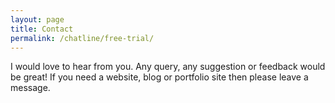 ```yaml
---
layout: page
title: Contact
permalink: /chatline/free-trial/
---
```


I would love to hear from you. Any query, any suggestion or feedback would be great! If you need a website, blog or portfolio site then please leave a message.
